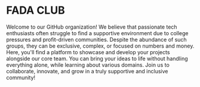 # FADA CLUB



Welcome to our GitHub organization! We believe that passionate tech enthusiasts often struggle to find a supportive environment due to college pressures and profit-driven communities. Despite the abundance of such groups, they can be exclusive, complex, or focused on numbers and money. Here, you'll find a platform to showcase and develop your projects alongside our core team. You can bring your ideas to life without handling everything alone, while learning about various domains. Join us to collaborate, innovate, and grow in a truly supportive and inclusive community!


